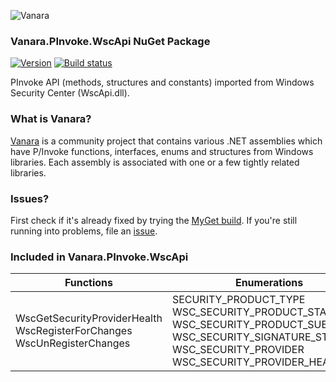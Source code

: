 ﻿![Vanara](https://raw.githubusercontent.com/dahall/Vanara/master/docs/icons/VanaraHeading.png)
### **Vanara.PInvoke.WscApi NuGet Package**
[![Version](https://img.shields.io/nuget/v/Vanara.PInvoke.WscApi?label=NuGet&style=flat-square)](https://github.com/dahall/Vanara/releases)
[![Build status](https://github.com/dahall/Vanara/actions/workflows/cibuild.yml/badge.svg?branch=master)](https://github.com/dahall/Vanara/actions/workflows/cibuild.yml)

PInvoke API (methods, structures and constants) imported from Windows Security Center (WscApi.dll).

### **What is Vanara?**

[Vanara](https://github.com/dahall/Vanara) is a community project that contains various .NET assemblies which have P/Invoke functions, interfaces, enums and structures from Windows libraries. Each assembly is associated with one or a few tightly related libraries.

### **Issues?**

First check if it's already fixed by trying the [MyGet build](https://www.myget.org/feed/Packages/vanara).
If you're still running into problems, file an [issue](https://github.com/dahall/Vanara/issues).

### **Included in Vanara.PInvoke.WscApi**

Functions | Enumerations | Interfaces
--- | --- | ---
WscGetSecurityProviderHealth WscRegisterForChanges WscUnRegisterChanges     | SECURITY_PRODUCT_TYPE WSC_SECURITY_PRODUCT_STATE WSC_SECURITY_PRODUCT_SUBSTATUS WSC_SECURITY_SIGNATURE_STATUS WSC_SECURITY_PROVIDER WSC_SECURITY_PROVIDER_HEALTH  | IWSCDefaultProduct IWscProduct IWscProduct2 IWscProduct3 IWscProductList  
